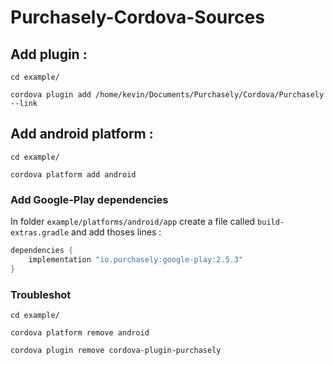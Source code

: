 # Purchasely-Cordova-Sources

## Add plugin :

`cd example/`

`cordova plugin add /home/kevin/Documents/Purchasely/Cordova/Purchasely --link`


## Add android platform :

`cd example/`

`cordova platform add android`

### Add Google-Play dependencies

In folder `example/platforms/android/app` create a file called `build-extras.gradle` and add thoses lines :
```groovy
dependencies {
    implementation "io.purchasely:google-play:2.5.3"
}
```

### Troubleshot

`cd example/`

`cordova platform remove android`

`cordova plugin remove cordova-plugin-purchasely`
